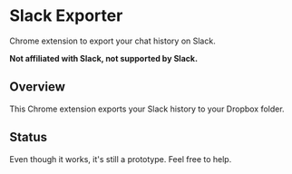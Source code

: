 # Slack Exporter

Chrome extension to export your chat history on Slack.

__Not affiliated with Slack, not supported by Slack.__

## Overview

This Chrome extension exports your Slack history to your Dropbox folder.

## Status

Even though it works, it's still a prototype. Feel free to help.
